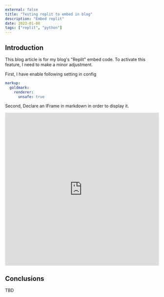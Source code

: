 ```yaml
---
external: false
title: "Testing replit to embed in blog"
description: "Embed replit"
date: 2023-01-08
tags: ["replit", "python"]
---
```


## Introduction

This blog article is for my blog's "Replit" embed code. To activate this feature, I need to make a minor adjustment.

First, I have enable following setting in config

```yaml
markup:
  goldmark:
    renderer:
      unsafe: true
```

Second, Declare an IFrame in markdown in order to display it.

<iframe frameborder="0" width="100%" height="500px" src="https://replit.com/@paritoshsingh/pythonprint?embed=true&output=embed"></iframe>

## Conclusions

TBD

